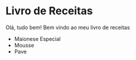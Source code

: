 # Livro de Receitas
Olá, tudo bem! Bem vindo ao meu livro de receitas
 - Maionese Especial
 - Mousse
 - Pave
